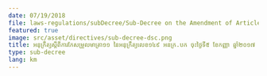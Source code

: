 ```yaml
---
date: 07/19/2018
file: laws-regulations/subDecree/Sub-Decree on the Amendment of Article 11 of Sub-Decree No. 149 dated 5 September 2017 on the Determination of Usage Fees for the Telephone Numbering and Telecommunications Numbering.pdf
featured: true
image: src/asset/directives/sub-decree-dsc.png
title: អនុក្រឹត្យស្តីពីការកែសម្រួលមាត្រា១១ នៃអនុក្រឹត្យលេខ១៤៩ អនក្រ.បក ចុះថ្ងៃទី៥ ខែកញ្ញា ឆ្នាំ២០១៧ ស្តីពីការកំណត់កម្រៃនៃការប្រើប្រាស់លេខទូរស័ព្ទ និងលេខទូរគមនាគមន៍
type: sub-decree
lang: km
---
```

